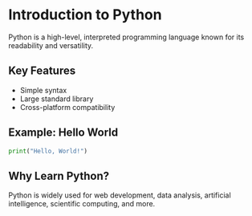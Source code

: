 # Introduction to Python

Python is a high-level, interpreted programming language known for its readability and versatility.

## Key Features
- Simple syntax
- Large standard library
- Cross-platform compatibility

## Example: Hello World
```python
print("Hello, World!")
```

## Why Learn Python?
Python is widely used for web development, data analysis, artificial intelligence, scientific computing, and more.
